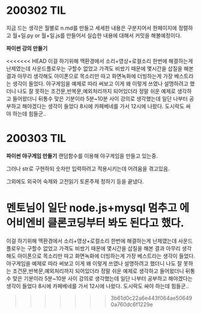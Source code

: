 # 200302 TIL

지금 드는 생각은 월별로 n.md를 만들고 세세한 내용은 구분지어서 한페이지에 정렬하고 
월+일.py or 월+일.js를 만들어서 실습한 내용에 대해서 커밋을 해볼예정이다.

__파이썬 강의 만들기__

<<<<<<< HEAD
이걸 하기위해 맥환경에서 소리+영상+로컬소리 한번에 해결하는게 난제였는데 사운드플로우는 구할수 없었고 
가격도 비쌌기 때문에 몇시간을 삽질을 해본 결과
아무리 생각해도 아이폰으로 목소리만 따고 화면녹화에 더빙하는게 가장 베스트라는 생각이 들었다. 
야구게임을 예제로 따라 써보고 이게 왜 이렇게 쓰였나 설명하려고 했더니 나도 잘 못하는 조건문,반복문,예외처리까지 되어있더라
정말 쉬운 예제로 생각하고 들어왔더니 뒤통수 맞은 기분이라 5분~10분 사이 강의로 생각했는데 일단 나부터 공부하고 해야겠다는 생각이 들었다
8시에 카페베네를 가서 12시에 나왔다. 도시락도 싸야 하는데 힘들군..

# 200303 TIL
__파이썬 야구게임 만들기__
랜덤함수를 이용해 야구게임을 만들고 있는중.

그러나 str로 구현하되 숫자만 입력하려고 적용시키는데 어려움을 겪고있음.

그외에도 외국어 숙제와 고전읽기 토론주제 정하기 등을 끝냈다.

멘토님이 일단 node.js+mysql 멈추고 에어비엔비 클론코딩부터 봐도 된다고 했다.
=======
이걸 하기위해 맥환경에서 소리+영상+로컬소리 한번에 해결하는게 난제였는데 사운드플로우는
구할수 없었고 가격도 비쌌기 때문에 몇시간을 삽질을 해본 결과 아무리 생각해도 아이폰으로 
목소리만 따고 화면녹화에 더빙하는게 가장 베스트라는 생각이 들었다. 
야구게임을 예제로 따라 써보고 이게 왜 이렇게 쓰였나 설명하려고 했더니 나도 잘 못하는 
조건문,반복문,예외처리까지 되어있더라
정말 쉬운 예제로 생각하고 들어왔더니 뒤통수 맞은 기분이라 5분~10분 사이 강의로 
생각했는데 일단 나부터 공부하고 해야겠다는 생각이 들었다
8시에 카페베네를 가서 12시에 나왔다. 도시락도 싸야 하는데 힘들군..
>>>>>>> 3b61d0c22a6e443f064ae506490a760dc6f1229e
